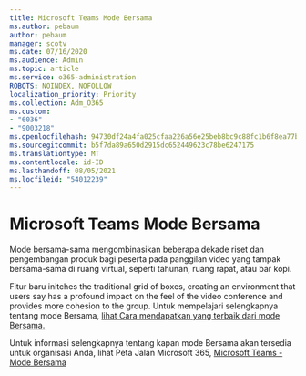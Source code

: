 ```yaml
---
title: Microsoft Teams Mode Bersama
ms.author: pebaum
author: pebaum
manager: scotv
ms.date: 07/16/2020
ms.audience: Admin
ms.topic: article
ms.service: o365-administration
ROBOTS: NOINDEX, NOFOLLOW
localization_priority: Priority
ms.collection: Adm_O365
ms.custom:
- "6036"
- "9003218"
ms.openlocfilehash: 94730df24a4fa025cfaa226a56e25beb8bc9c88fc1b6f8ea77bc6e97ee7c73f8
ms.sourcegitcommit: b5f7da89a650d2915dc652449623c78be6247175
ms.translationtype: MT
ms.contentlocale: id-ID
ms.lasthandoff: 08/05/2021
ms.locfileid: "54012239"
---
```

# <a name="microsoft-teams-together-mode"></a>Microsoft Teams Mode Bersama

Mode bersama-sama mengombinasikan beberapa dekade riset dan pengembangan produk bagi peserta pada panggilan video yang tampak bersama-sama di ruang virtual, seperti tahunan, ruang rapat, atau bar kopi. 

Fitur baru initches the traditional grid of boxes, creating an environment that users say has a profound impact on the feel of the video conference and provides more cohesion to the group. Untuk mempelajari selengkapnya tentang mode Bersama, [lihat Cara mendapatkan yang terbaik dari mode Bersama.](https://techcommunity.microsoft.com/t5/microsoft-teams-blog/how-to-get-the-most-from-together-mode/ba-p/1509496)  

Untuk informasi selengkapnya tentang kapan mode Bersama akan tersedia untuk organisasi Anda, lihat Peta Jalan Microsoft 365, [Microsoft Teams - Mode Bersama](https://www.microsoft.com/microsoft-365/roadmap?featureid=65942)